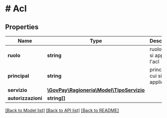 # # Acl

## Properties

Name | Type | Description | Notes
------------ | ------------- | ------------- | -------------
**ruolo** | **string** | ruolo a cui si applica l&#39;acl | [optional]
**principal** | **string** | principal a cui si applica l&#39;acl | [optional]
**servizio** | [**\GovPay\Ragioneria\Model\TipoServizio**](TipoServizio.md) |  |
**autorizzazioni** | **string[]** |  |

[[Back to Model list]](../../README.md#models) [[Back to API list]](../../README.md#endpoints) [[Back to README]](../../README.md)
